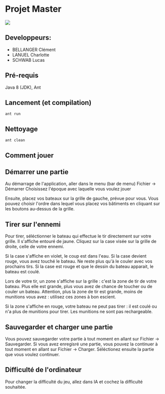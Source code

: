 # Projet Master

![](https://raw.githubusercontent.com/lukyky414/DP2018_Team_Rocket/master/res/img/README/FinPartie.png)

## Developpeurs:

* BELLANGER Clément
* LANUEL Charlotte
* SCHWAB Lucas

## Pré-requis

Java 8 (JDK), Ant

## Lancement (et compilation)

`ant run`

## Nettoyage

`ant clean`


## Comment jouer

## Démarrer une partie 
Au démarrage de l'application, aller dans le menu (bar de menu)
Fichier -> Démarrer 
Choisissez l'époque avec laquelle vous voulez jouer

Ensuite, placez vos bateaux sur la grille de gauche, prévue pour vous. 
Vous pouvez choisir l'ordre dans lequel vous placez vos bâtiments en cliquant sur les boutons au-dessus de la grille. 


## Tirer sur l'ennemi 

Pour tirer, séléctionner le bateau qui effectue le tir directement sur votre grille. Il s'affiche entouré de jaune. 
Cliquez sur la case visée sur la grille de droite, celle de votre ennemi.

Si la case s'affiche en violet, le coup est dans l'eau. 
Si la case devient rouge, vous avez touché le bateau. Ne reste plus qu'à le couler avec vos prochains tirs. 
Si la case est rouge et que le dessin du bateau apparait, le bateau est coulé. 

Lors de votre tir, un zone s'affiche sur la grille : c'est la zone de tir de votre bateau. 
Plus elle est grande, plus vous avez de chance de toucher ou de couler un bateau. Attention, plus la zone de tir est grande, moins de munitions vous avez : utilisez ces zones à bon escient. 

Si la zone s'affiche en rouge, votre bateau ne peut pas tirer : il est coulé ou n'a plus de munitions pour tirer. Les munitions ne sont pas rechargeable. 

## Sauvegarder et charger une partie

Vous pouvez sauvegarder votre partie à tout moment en allant sur Fichier -> Sauvegarder. 
Si vous avez enregisré une partie, vous pouvez la continuer à tout moment en allant sur Fichier -> Charger. Séléctionez ensuite la partie que vous voulez continuer. 


## Difficulté de l'ordinateur

Pour changer la difficulté du jeu, allez dans IA et cochez la difficulté souhaitée. 